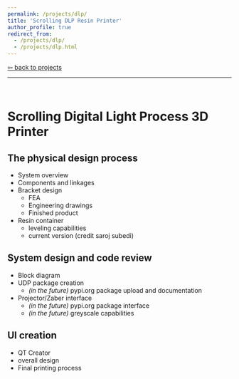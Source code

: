 ```yaml
---
permalink: /projects/dlp/
title: 'Scrolling DLP Resin Printer'
author_profile: true
redirect_from: 
  - /projects/dlp/
  - /projects/dlp.html
---
```


[⇦ back to projects](https://dmalexa5.github.io/projects/)
***
<br>

Scrolling Digital Light Process 3D Printer
===

## The physical design process

- System overview
- Components and linkages
- Bracket design
  - FEA
  - Engineering drawings
  - Finished product
- Resin container
  - leveling capabilities
  - current version (credit saroj subedi)

## System design and code review

- Block diagram
- UDP package creation
  - *(in the future)* pypi.org package upload and documentation
- Projector/Zaber interface
  - *(in the future)* pypi.org package interface
  - *(in the future)* greyscale capabilities

## UI creation

- QT Creator
- overall design
- Final printing process
